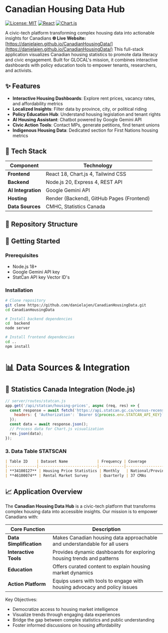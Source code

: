 # Canadian Housing Data Hub

[![License: MIT](https://img.shields.io/badge/License-MIT-yellow.svg)](https://opensource.org/licenses/MIT)
[![React](https://img.shields.io/badge/React-18.2-blue)](https://react.dev/)
[![Chart.js](https://img.shields.io/badge/Chart.js-4.4-green)](https://www.chartjs.org/)

A civic-tech platform transforming complex housing data into actionable insights for Canadians
**🌐 Live Website:** [https://danielajen.github.io/CanadianHousingData/](https://danielajen.github.io/CanadianHousingData/)
This full-stack application visualizes Canadian housing statistics to promote data literacy and civic engagement. Built for GLOCAL's mission, it combines interactive dashboards with policy education tools to empower tenants, researchers, and activists.



## ✨ Features
- **Interactive Housing Dashboards**: Explore rent prices, vacancy rates, and affordability metrics
- **Localized Insights**: Filter data by province, city, or political riding
- **Policy Education Hub**: Understand housing legislation and tenant rights
- **AI Housing Assistant**: Chatbot powered by Google Gemini API
- **Civic Action Tools**: Contact MPs, generate petitions, find tenant unions
- **Indigenous Housing Data**: Dedicated section for First Nations housing metrics

## 🧰 Tech Stack
| Component              | Technology                          |
|------------------------|-------------------------------------|
| **Frontend**           | React 18, Chart.js 4, Tailwind CSS  |
| **Backend**            | Node.js 20, Express 4, REST API     |
| **AI Integration**     | Google Gemini API                   |
| **Hosting**            | Render (Backend), GitHub Pages (Frontend) |
| **Data Sources**       | CMHC, Statistics Canada |

## 📂 Repository Structure


## 🚀 Getting Started

### Prerequisites
- Node.js 18+
- Google Gemini API key
- StatCan API key Vector ID's

### Installation
```bash
# Clone repository
git clone https://github.com/danielajen/CanadianHousingData.git
cd CanadianHousingData

# Install backend dependencies
cd  backend
node server

# Install frontend dependencies
cd ..
npm install

```

# 📊 Data Sources & Integration

## 🏢 Statistics Canada Integration (Node.js)

```javascript
// server/routes/statcan.js
app.get('/api/statcan/housing-prices', async (req, res) => {
  const response = await fetch('https://api.statcan.gc.ca/census-recensement/profile/sdmx/rest/data/34100127', {
    headers: { 'Authorization': `Bearer ${process.env.STATCAN_API_KEY}` }
  });
  const data = await response.json();
  // Process data for Chart.js visualization
  res.json(data);
});
```

### 3. Data Table STATSCAN

```markdown
| Table ID    | Dataset Name             | Frequency | Coverage           | Key Metrics                 |
|-------------|--------------------------|-----------|--------------------|-----------------------------|
| **34100127** | Housing Price Statistics | Monthly   | National/Provincial | Price indices, YoY changes  |
| **46100074** | Rental Market Survey     | Quarterly | 37 CMAs            | Average rent, vacancy rates |
```

## 📈 Application Overview

The **Canadian Housing Data Hub** is a civic-tech platform that transforms complex housing data into accessible insights. Our mission is to empower Canadians with:

| Core Function         | Description                                                                 |
|-----------------------|-----------------------------------------------------------------------------|
| **Data Simplification** | Makes Canadian housing data approachable and understandable for all users  |
| **Interactive Tools** | Provides dynamic dashboards for exploring housing trends and patterns       |
| **Education**         | Offers curated content to explain housing market dynamics                   |
| **Action Platform**   | Equips users with tools to engage with housing advocacy and policy issues   |

Key Objectives:
- Democratize access to housing market intelligence
- Visualize trends through engaging data experiences
- Bridge the gap between complex statistics and public understanding
- Foster informed discussions on housing affordability
